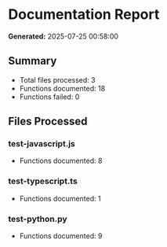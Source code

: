 # Documentation Report

**Generated:** 2025-07-25 00:58:00

## Summary

- Total files processed: 3
- Functions documented: 18
- Functions failed: 0

## Files Processed

### test-javascript.js
- Functions documented: 8

### test-typescript.ts
- Functions documented: 1

### test-python.py
- Functions documented: 9

